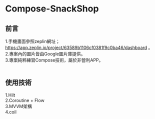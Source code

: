 # Compose-SnackShop
## 前言
1.手機畫面參照zeplin網址；https://app.zeplin.io/project/63589b1106cf0381f9c0ba46/dashboard 。<br>
2.專案內的圖片皆由Google圖片庫提供。<br>
3.專案純粹練習Compose技術，屬於非營利APP。<br>
<br>
## 使用技術
1.Hilt<br>
2.Coroutine + Flow<br>
3.MVVM架構<br>
4.coil<br>
